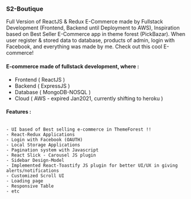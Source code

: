 ### S2-Boutique

Full Version of ReactJS & Redux E-Commerce made by Fullstack Development (Frontend, Backend until Deployment to AWS), Inspiration based on Best Seller E-Commerce app in theme forest (PickBazar). When user register & stored data to database, products of admin, login with Facebook, and everything was made by me. Check out this cool E-commerce!

#### E-commerce made of fullstack development, where :
- Frontend ( ReactJS )
- Backend ( ExpressJS )
- Database ( MongoDB-NOSQL )
- Cloud ( AWS - expired Jan2021, currently shifting to heroku )

#### Features :

```

- UI based of Best selling e-commerce in ThemeForest !!
- React-Redux Applications
- Login with Facebook (OAUTH)
- Local Storage Applications
- Pagination system with Javascript
- React Slick - Carousel JS plugin
- Sidebar Design-Model
- Implemented React-Toastify JS plugin for better UI/UX in giving alerts/notifications
- Customized Scroll UI
- Loading page
- Responsive Table
- etc
